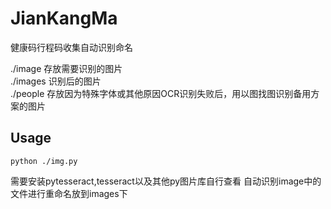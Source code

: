 # JianKangMa
健康码行程码收集自动识别命名

./image 存放需要识别的图片  
./images 识别后的图片  
./people 存放因为特殊字体或其他原因OCR识别失败后，用以图找图识别备用方案的图片  

## Usage
```
python ./img.py
```
需要安装pytesseract,tesseract以及其他py图片库自行查看
自动识别image中的文件进行重命名放到images下
